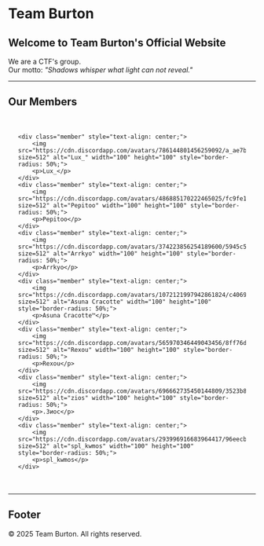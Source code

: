 # Team Burton

## Welcome to Team Burton's Official Website

We are a CTF's group.  
Our motto: *"Shadows whisper what light can not reveal."*

---

## Our Members

<div style="display: flex; flex-wrap: wrap; justify-content: center; gap: 20px; padding: 20px;">

    <div class="member" style="text-align: center;">
        <img src="https://cdn.discordapp.com/avatars/786144801456259092/a_ae7b71bb9b330e81be977120b4986f81.gif?size=512" alt="Lux_" width="100" height="100" style="border-radius: 50%;">
        <p>Lux_</p>
    </div>
    <div class="member" style="text-align: center;">
        <img src="https://cdn.discordapp.com/avatars/486885170222465025/fc9fe1436bf6fd5bc1f7d2a1f48292cf.png?size=512" alt="Pepitoo" width="100" height="100" style="border-radius: 50%;">
        <p>Pepitoo</p>
    </div>
    <div class="member" style="text-align: center;">
        <img src="https://cdn.discordapp.com/avatars/374223856254189600/5945c592e52a7d0226ce047ed874901d.png?size=512" alt="Arrkyo" width="100" height="100" style="border-radius: 50%;">
        <p>Arrkyo</p>
    </div>
    <div class="member" style="text-align: center;">
        <img src="https://cdn.discordapp.com/avatars/1072121997942861824/c4069a23e60d0d883621195c63cfbc5f.png?size=512" alt="Asuna Cracotte" width="100" height="100" style="border-radius: 50%;">
        <p>Asuna Cracotte™</p>
    </div>
    <div class="member" style="text-align: center;">
        <img src="https://cdn.discordapp.com/avatars/565970346449043456/8ff76d956e363c1437623331e69e2ef9.png?size=512" alt="Rexou" width="100" height="100" style="border-radius: 50%;">
        <p>Rexou</p>
    </div>
    <div class="member" style="text-align: center;">
        <img src="https://cdn.discordapp.com/avatars/696662735450144809/3523b8ee1a6b85061034a28c6790eb03.png?size=512" alt="zios" width="100" height="100" style="border-radius: 50%;">
        <p>.Зиос</p>
    </div>
    <div class="member" style="text-align: center;">
        <img src="https://cdn.discordapp.com/avatars/293996916683964417/96eecba31191b8e2c3b1dcbb5849a155.png?size=512" alt="spl_kwmos" width="100" height="100" style="border-radius: 50%;">
        <p>spl_kwmos</p>
    </div>

</div>

---

## Footer

&copy; 2025 Team Burton. All rights reserved.
